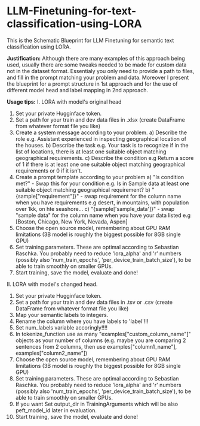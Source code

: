 # LLM-Finetuning-for-text-classification-using-LORA

This is the Schematic Blueprint for LLM Finetuning for semantic text classification using LORA. 

**Justification:**
Although there are many examples of this approach being used, usually there are some tweaks needed to be made for custom data not in the dataset format. Essentialy you only need to provide a path to files, and fill in the prompt matching your problem and data.
Moreover I present the blueprint for a prompt structure in 1st approach and for the use of different model head and label mapping in 2nd approach.

**Usage tips:**
I. LORA with model's original head
  1. Set your private Hugginface token.
  2. Set a path for your train and dev data files in .xlsx (create DataFrame from whatever format file you like)
  3. Create a system message according to your problem.
    a) Describe the role e.g. Assistant experienced in inspecting geographical location of the houses.
    b) Describe the task e.g. Your task is to recognize if in the list of locations, there is at least one suitable object matching geographical requirements.
    c) Describe the condition e.g Return a score of 1 if there is at least one one suitable object matching geographical requirements or 0 if it isn't.
  4. Create a prompt template according to your problem
     a) "Is condition met?" - Swap this for your condition e.g. Is in Sample data at least one suitable object matching geographical requirement?
     b) "{sample["requirement"]}" - swap requirement for the column name when you have requirements e.g desert, in mountains, with population over 1kk, on hte seashore...
     c) "{sample['sample_data']}" - swap "sample data" for the column name when you have your data listed e.g [Boston, Chicago, New York, Nevada, Aspen]
  5. Choose the open source model, remembering about GPU RAM limitations (3B model is roughly the biggest possible for 8GB single GPU)
  6. Set training parameters. These are optimal according to Sebastian Raschka. You probably need to reduce 'lora_alpha' and 'r' numbers (possibly also 'num_train_epochs',
    'per_device_train_batch_size'), to be able to train smoothly on smaller GPUs.
  7. Start training, save the model, evaluate and done!


II. LORA with model's changed head.
  1. Set your private Hugginface token.
  2. Set a path for your train and dev data files in .tsv or .csv (create DataFrame from whatever format file you like)
  3. Map your semantic labels to integers.
  4. Rename the column where you have labels to 'label'!!!
  5. Set num_labels variable accoringly!!!!
  6. In tokenize_function use as many "examples["custom_column_name"]" objects as your number of columns (e.g. maybe you are comparing 2 sentences from 2 columns, then use examples["column1_name"], examples["column2_name"])
  7. Choose the open source model, remembering about GPU RAM limitations (3B model is roughly the biggest possible for 8GB single GPU)
  8. Set training parameters. These are optimal according to Sebastian Raschka. You probably need to reduce 'lora_alpha' and 'r' numbers (possibly also 'num_train_epochs',
    'per_device_train_batch_size'), to be able to train smoothly on smaller GPUs.
  9. If you want Set output_dir in TrainingArguments which will be also peft_model_id later in evaluation.
  10. Start training, save the model, evaluate and done!

